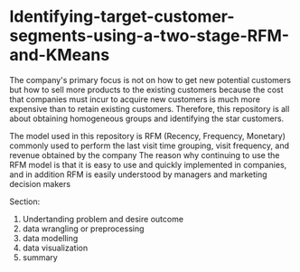 # Identifying-target-customer-segments-using-a-two-stage-RFM-and-KMeans

The company's primary focus is not on how to get new potential customers but how to sell 
more products to the existing customers because the cost that companies must incur to acquire 
new customers is much more expensive than to retain existing customers. Therefore, this repository is all about
obtaining homogeneous groups and identifying the star customers. 

The model used in this repository is RFM (Recency, Frequency, Monetary) 
commonly used to perform the last visit time grouping, visit frequency, and revenue obtained by the company
The reason why continuing to use the RFM model is that it is easy to use and quickly implemented in companies, 
and in addition RFM is easily understood by managers and marketing decision makers

Section:
1. Undertanding problem and desire outcome
2. data wrangling or preprocessing
3. data modelling
4. data visualization
5. summary 
